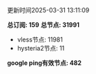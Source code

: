 更新时间2025-03-31 13:11:09

**总订阅: 159**
**总节点: 31991**
- vless节点: 11981
- hysteria2节点: 11

**google ping有效节点: 482**
